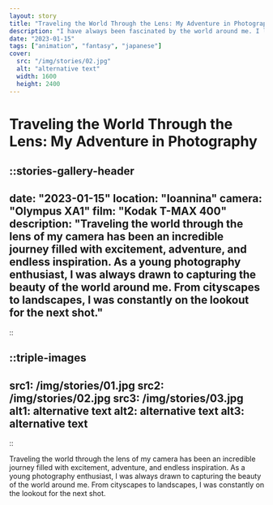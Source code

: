 ```yaml
---
layout: story
title: "Traveling the World Through the Lens: My Adventure in Photography"
description: "I have always been fascinated by the world around me. I love to travel and explore new places, and I have always been drawn to photography as a way to capture and share those experiences. In this blog post, I will share some of my favorite photos from my travels and talk about what photography means to me."
date: "2023-01-15"
tags: ["animation", "fantasy", "japanese"]
cover:
  src: "/img/stories/02.jpg"
  alt: "alternative text"
  width: 1600
  height: 2400
---
```


# Traveling the World Through the Lens: My Adventure in Photography

::stories-gallery-header
---
date: "2023-01-15"
location: "Ioannina"
camera: "Olympus XA1"
film: "Kodak T-MAX 400"
description: "Traveling the world through the lens of my camera has been an incredible journey filled with excitement, adventure, and endless inspiration. As a young photography enthusiast, I was always drawn to capturing the beauty of the world around me. From cityscapes to landscapes, I was constantly on the lookout for the next shot."
---
::

::triple-images
---
src1: /img/stories/01.jpg
src2: /img/stories/02.jpg
src3: /img/stories/03.jpg
alt1: alternative text
alt2: alternative text
alt3: alternative text
---
::

Traveling the world through the lens of my camera has been an incredible journey filled with excitement, adventure, and endless inspiration. As a young photography enthusiast, I was always drawn to capturing the beauty of the world around me. From cityscapes to landscapes, I was constantly on the lookout for the next shot.